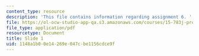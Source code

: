 ```yaml
---
content_type: resource
description: 'This file contains information regarding assignment 6. '
file: https://ol-ocw-studio-app-qa.s3.amazonaws.com/courses/15-783j-product-design-and-development-spring-2006/1148a1b00e14269e047cbe1156cdce9f_sample_assignm_6.pdf
file_type: application/pdf
resourcetype: Document
title: Slide 1
uid: 1148a1b0-0e14-269e-047c-be1156cdce9f
---
```

